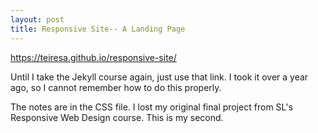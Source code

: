 ```yaml
---
layout: post
title: Responsive Site-- A Landing Page
---
```


<html>
<a href="https://teiresa.github.io/responsive-site/"> https://teiresa.github.io/responsive-site/ </a>
</html>

Until I take the Jekyll course again, just use that link. I took it over a year ago, so I cannot remember how to do this properly.

The notes are in the CSS file.
I lost my original final project from SL's Responsive Web Design course. This is my second. 
